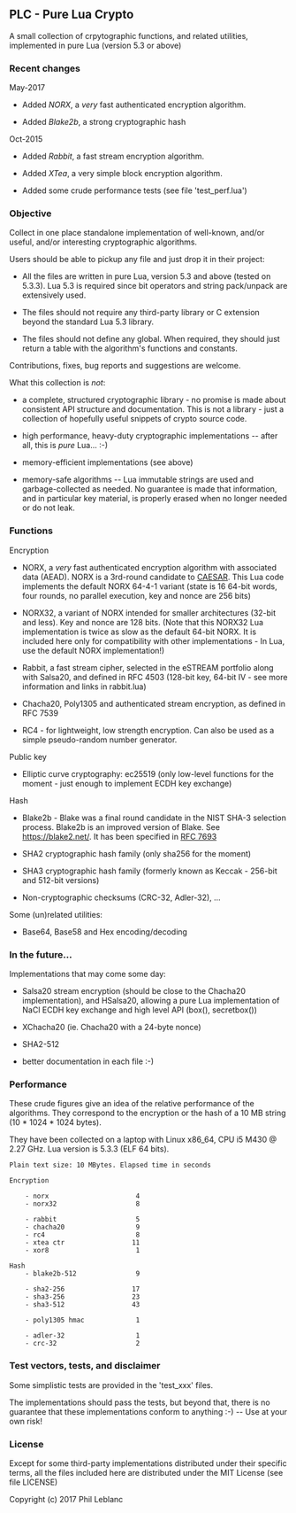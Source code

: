 ## PLC - Pure Lua Crypto

A small collection of crpytographic functions, and related utilities, implemented  in pure Lua  (version 5.3 or above)

### Recent changes

May-2017

* Added *NORX*, a *very* fast authenticated encryption algorithm.

* Added *Blake2b*, a strong cryptographic hash

Oct-2015

* Added *Rabbit*, a fast stream encryption algorithm.

* Added *XTea*, a very simple block encryption algorithm.

* Added some crude performance tests (see file 'test_perf.lua')


### Objective

Collect in one place standalone implementation of well-known, and/or useful,  and/or interesting cryptographic algorithms.

Users should be able to pickup any file and just drop it in their project:

* All the files are written in pure Lua, version 5.3 and above (tested on 5.3.3). Lua 5.3 is required since bit operators and string pack/unpack are extensively used.

* The files should not require any third-party library or C extension beyond the standard Lua 5.3 library. 

* The files should not define any global. When required, they should just return a table with the algorithm's functions and constants.

Contributions, fixes, bug reports and suggestions are welcome.

What this collection is *not*:

* a complete, structured cryptographic library - no promise is made about consistent API structure and documentation. This is not a library - just a collection of hopefully useful snippets of crypto source code. 

* high performance, heavy-duty cryptographic implementations -- after all, this is *pure* Lua...  :-)

*  memory-efficient implementations (see above)

*  memory-safe algorithms  -- Lua immutable strings are used and garbage-collected as needed. No guarantee is made that information, and in particular key material, is properly erased when no longer needed or do not leak.


### Functions

Encryption

* NORX, a *very* fast authenticated encryption algorithm with associated data (AEAD). NORX is a 3rd-round candidate to [CAESAR](http://competitions.cr.yp.to/caesar.html). This Lua code implements the default NORX 64-4-1 variant (state is 16 64-bit words, four rounds, no parallel execution, key and nonce are 256 bits)

* NORX32, a variant of NORX intended for smaller architectures (32-bit and less). Key and nonce are 128 bits. (Note that this NORX32 Lua implementation is twice as slow as the default 64-bit NORX. It is included here only for compatibility with other implementations - In Lua, use the default NORX implementation!)

* Rabbit, a fast stream cipher, selected in the eSTREAM portfolio along with Salsa20, and defined in RFC 4503 (128-bit key, 64-bit IV - see more information and links in rabbit.lua)

* Chacha20, Poly1305 and authenticated stream encryption, as defined in RFC 7539

* RC4 - for lightweight, low strength encryption. Can also be used as a simple pseudo-random number generator.

Public key

* Elliptic curve cryptography: ec25519 (only low-level functions for the moment -
just enough to implement ECDH key exchange)

Hash

* Blake2b - Blake was a final round candidate in the NIST SHA-3 selection process.  Blake2b is an improved version of Blake. See https://blake2.net/. It has been specified in [RFC 7693](https://tools.ietf.org/html/rfc7693)

* SHA2 cryptographic hash family (only sha256 for the moment)

* SHA3 cryptographic hash family (formerly known as Keccak - 256-bit and 512-bit versions)

* Non-cryptographic checksums (CRC-32, Adler-32), ...

Some (un)related utilities: 

* Base64, Base58  and Hex encoding/decoding


### In the future...  

Implementations that may come some day:

* Salsa20 stream encryption (should be close to the Chacha20 implementation), and HSalsa20, allowing a pure Lua implementation of NaCl  ECDH key exchange and high level API (box(), secretbox())

* XChacha20 (ie. Chacha20 with a 24-byte nonce)

* SHA2-512

* better documentation in each file :-)

### Performance

These crude figures give an idea of the relative performance of the algorithms. 
They correspond to the encryption or the hash of a 10 MB string (10 * 1024 * 1024 bytes). 

They have been collected on a laptop with Linux x86_64,  CPU i5 M430 @ 2.27 GHz.
Lua version is 5.3.3 (ELF 64 bits).

```
Plain text size: 10 MBytes. Elapsed time in seconds

Encryption

	- norx                      4
	- norx32                    8   

	- rabbit                    5
	- chacha20                  9
	- rc4                       8
	- xtea ctr                 11  
	- xor8                      1

Hash
	- blake2b-512               9
	
	- sha2-256                 17
	- sha3-256                 23
	- sha3-512                 43
	
	- poly1305 hmac             1

	- adler-32                  1 
	- crc-32                    2 

```

### Test vectors, tests, and disclaimer

Some simplistic tests are provided in the 'test_xxx' files. 

The implementations should pass the tests, but beyond that, there is no guarantee that these implementations conform to anything  :-)  -- Use at your own risk!


### License

Except for some third-party implementations distributed under their specific terms, all the files included here are distributed under the MIT License (see file LICENSE)

Copyright (c) 2017  Phil Leblanc 


